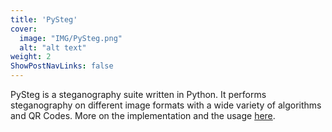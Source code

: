 ```yaml
---
title: 'PySteg'
cover:
  image: "IMG/PySteg.png"
  alt: "alt text"
weight: 2
ShowPostNavLinks: false
---
```


PySteg is a steganography suite written in Python. It performs steganography on different image formats with a wide variety of algorithms and QR Codes. More on the implementation and the usage [here](https://github.com/olmoceriotti/pySteg).